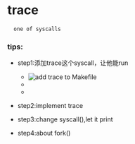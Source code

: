 # trace    
      one of syscalls
### tips:
+ step1:添加trace这个syscall，让他能run
  - ![add trace to Makefile](https://imgse.com/i/pFoYoF0)
  - ![]() 
  - ![]()
   
+ step2:implement trace
+ step3:change syscall(),let it print
+ step4:about fork()